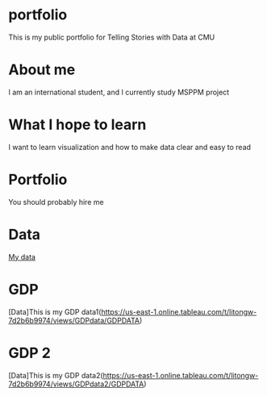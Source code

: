 # portfolio
This is my  public portfolio for Telling Stories with Data at CMU
# About me
I am an international student, and I currently study MSPPM project 
# What I hope to learn
I want to learn visualization and how to make data clear and easy to read
# Portfolio
You should probably hire me
# Data
[My data](/litongwdataviz2.md)
# GDP
[Data]This is my GDP data1(https://us-east-1.online.tableau.com/t/litongw-7d2b6b9974/views/GDPdata/GDPDATA)
# GDP 2
[Data]This is my GDP data2(https://us-east-1.online.tableau.com/t/litongw-7d2b6b9974/views/GDPdata2/GDPDATA)
